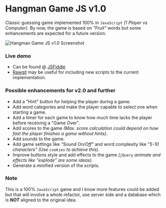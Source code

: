 # Hangman Game JS v1.0
Classic guessing game implemented 100% in `JavaScript` *(1 Player vs Computer)*. By now, the game is based on *"Fruit"* words but some enhancements are expected for a future version.

![Hangman Game JS v1.0 Screenshot](https://cloud.githubusercontent.com/assets/11019675/6218516/b4b9066c-b5ec-11e4-8b00-a915e49d5d6d.PNG)

### Live demo
- Can be found @ [JSFiddle](http://jsfiddle.net/oscarj24/97r1n2ct/)
- [Rawgit](http://rawgit.com/) may be useful for including new scripts to the current implementation.

### Possible enhancements for v2.0 and further

- Add a "Hint" button for helping the player during a game.
- Add word categories and make the player capable to select one when starting a game.
- Add a timer for each game to know how much time lacks the player before receiving a "Game Over".
- Add scores to the game *(Max. score calculation could depend on how fast the player finishes a game without hints)*.
- Add sounds to the game.
- Add game settings like *"Sound On/Off"* and word complexity like *"5-10 characters" (Use `cookies` to achieve this)*.
- Improve buttons style and add effects to the game *(`jQuery` animate and effects like "explode" are some ideas)*.
- Generate a minified version of the scripts.

### Note
This is a 100% `JavaScript` game and I know more features could be added but that will involve a whole refactor, use server side and a database which is ***NOT*** aligned to the original idea.
